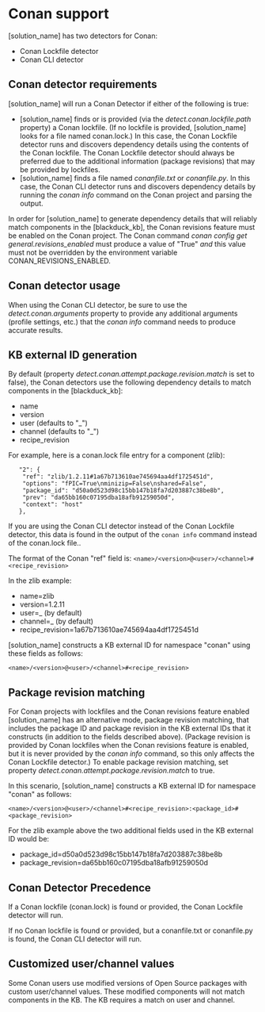 # Conan support

[solution_name] has two detectors for Conan:

* Conan Lockfile detector
* Conan CLI detector

## Conan detector requirements

[solution_name] will run a Conan Detector if either of the following is true:

* [solution_name] finds or is provided (via the *detect.conan.lockfile.path* property) a Conan lockfile. (If no lockfile is provided, [solution_name] looks for a file named conan.lock.) In this case, the Conan Lockfile detector runs and discovers dependency details using the contents of the Conan lockfile. The Conan Lockfile detector should always be preferred due to the additional information (package revisions) that may be provided by lockfiles.
* [solution_name] finds a file named *conanfile.txt* or *conanfile.py*. In this case, the Conan CLI detector runs and discovers dependency details by running the *conan info* command on the Conan project and parsing the output.

In order for [solution_name] to generate dependency details that will reliably match components
in the [blackduck_kb], the Conan revisions feature must be enabled on the Conan project.
The Conan command *conan config get general.revisions_enabled* must produce a value of "True"
*and* this value must not be overridden by the environment variable CONAN_REVISIONS_ENABLED.

## Conan detector usage

When using the Conan CLI detector, be sure to use the *detect.conan.arguments* property to provide any additional arguments (profile settings, etc.) that the *conan info* command needs to produce accurate results.

## KB external ID generation

By default (property *detect.conan.attempt.package.revision.match* is set to false), the Conan detectors use the following dependency details to match components in the [blackduck_kb]:

* name
* version
* user (defaults to "_")
* channel (defaults to "_")
* recipe_revision

For example, here is a conan.lock file entry for a component (zlib):
```
   "2": {
    "ref": "zlib/1.2.11#1a67b713610ae745694aa4df1725451d",
    "options": "fPIC=True\nminizip=False\nshared=False",
    "package_id": "d50a0d523d98c15bb147b18fa7d203887c38be8b",
    "prev": "da65bb160c07195dba18afb91259050d",
    "context": "host"
   },
```

If you are using the Conan CLI detector instead of the Conan Lockfile detector, this data is found in the output of the `conan info` command
instead of the conan.lock file..

The format of the Conan "ref" field is: `<name>/<version>@<user>/<channel>#<recipe_revision>`

In the zlib example:

* name=zlib
* version=1.2.11
* user=_ (by default)
* channel=_ (by default)
* recipe_revision=1a67b713610ae745694aa4df1725451d

[solution_name] constructs a KB external ID for namespace "conan" using these fields as follows:
```
<name>/<version>@<user>/<channel>#<recipe_revision>
```

## Package revision matching

For Conan projects with lockfiles and the Conan revisions feature enabled
[solution_name] has an alternative mode, package revision matching, that includes
the package ID and package revision in the KB external IDs that it constructs (in addition to the fields described above).
(Package revision is provided by Conan lockfiles when the Conan revisions feature is enabled,
but it is never provided by the *conan info* command, so this only affects the Conan Lockfile detector.)
To enable package revision matching, set
property *detect.conan.attempt.package.revision.match* to true.


In this scenario, [solution_name] constructs a KB external ID for namespace "conan" as follows:
```
<name>/<version>@<user>/<channel>#<recipe_revision>:<package_id>#<package_revision>
```

For the zlib example above the two additional fields used in the KB external ID would be:

* package_id=d50a0d523d98c15bb147b18fa7d203887c38be8b
* package_revision=da65bb160c07195dba18afb91259050d

## Conan Detector Precedence

If a Conan lockfile (conan.lock) is found or provided, the Conan Lockfile detector will run.

If no Conan lockfile is found or provided, but a conanfile.txt or conanfile.py is found, the
Conan CLI detector will run.

## Customized user/channel values

Some Conan users use modified versions of Open Source packages with custom user/channel values. These modified components will not match components in the KB.
The KB requires a match on user and channel.

